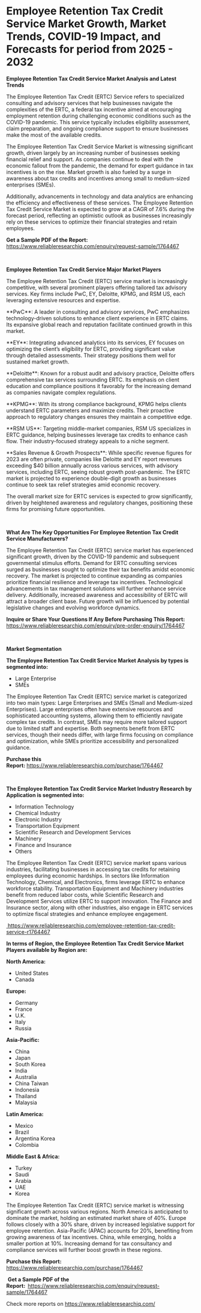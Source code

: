 <p><h1>Employee Retention Tax Credit Service Market Growth, Market Trends, COVID-19 Impact, and Forecasts for period from 2025 - 2032</h1></p><p><strong>Employee Retention Tax Credit Service Market Analysis and Latest Trends</strong></p>
<p><p>The Employee Retention Tax Credit (ERTC) Service refers to specialized consulting and advisory services that help businesses navigate the complexities of the ERTC, a federal tax incentive aimed at encouraging employment retention during challenging economic conditions such as the COVID-19 pandemic. This service typically includes eligibility assessment, claim preparation, and ongoing compliance support to ensure businesses make the most of the available credits.</p><p>The Employee Retention Tax Credit Service Market is witnessing significant growth, driven largely by an increasing number of businesses seeking financial relief and support. As companies continue to deal with the economic fallout from the pandemic, the demand for expert guidance in tax incentives is on the rise. Market growth is also fueled by a surge in awareness about tax credits and incentives among small to medium-sized enterprises (SMEs).</p><p>Additionally, advancements in technology and data analytics are enhancing the efficiency and effectiveness of these services. The Employee Retention Tax Credit Service Market is expected to grow at a CAGR of 7.6% during the forecast period, reflecting an optimistic outlook as businesses increasingly rely on these services to optimize their financial strategies and retain employees.</p></p>
<p><strong>Get a Sample PDF of the Report:&nbsp;</strong> <a href="https://www.reliableresearchiq.com/enquiry/request-sample/1764467?utm_campaign=3202&utm_medium=2&utm_source=Github&utm_content=ia&utm_term=11032025&utm_id=employee-retention-tax-credit-service">https://www.reliableresearchiq.com/enquiry/request-sample/1764467</a></p>
<p>&nbsp;</p>
<p><strong>Employee Retention Tax Credit Service Major Market Players</strong></p>
<p><p>The Employee Retention Tax Credit (ERTC) service market is increasingly competitive, with several prominent players offering tailored tax advisory services. Key firms include PwC, EY, Deloitte, KPMG, and RSM US, each leveraging extensive resources and expertise.</p><p>**PwC**: A leader in consulting and advisory services, PwC emphasizes technology-driven solutions to enhance client experience in ERTC claims. Its expansive global reach and reputation facilitate continued growth in this market.</p><p>**EY**: Integrating advanced analytics into its services, EY focuses on optimizing the client’s eligibility for ERTC, providing significant value through detailed assessments. Their strategy positions them well for sustained market growth.</p><p>**Deloitte**: Known for a robust audit and advisory practice, Deloitte offers comprehensive tax services surrounding ERTC. Its emphasis on client education and compliance positions it favorably for the increasing demand as companies navigate complex regulations.</p><p>**KPMG**: With its strong compliance background, KPMG helps clients understand ERTC parameters and maximize credits. Their proactive approach to regulatory changes ensures they maintain a competitive edge.</p><p>**RSM US**: Targeting middle-market companies, RSM US specializes in ERTC guidance, helping businesses leverage tax credits to enhance cash flow. Their industry-focused strategy appeals to a niche segment.</p><p>**Sales Revenue & Growth Prospects**: While specific revenue figures for 2023 are often private, companies like Deloitte and EY report revenues exceeding $40 billion annually across various services, with advisory services, including ERTC, seeing robust growth post-pandemic. The ERTC market is projected to experience double-digit growth as businesses continue to seek tax relief strategies amid economic recovery.</p><p>The overall market size for ERTC services is expected to grow significantly, driven by heightened awareness and regulatory changes, positioning these firms for promising future opportunities.</p></p>
<p>&nbsp;</p>
<p><strong>What Are The Key Opportunities For Employee Retention Tax Credit Service Manufacturers?</strong></p>
<p><p>The Employee Retention Tax Credit (ERTC) service market has experienced significant growth, driven by the COVID-19 pandemic and subsequent governmental stimulus efforts. Demand for ERTC consulting services surged as businesses sought to optimize their tax benefits amidst economic recovery. The market is projected to continue expanding as companies prioritize financial resilience and leverage tax incentives. Technological advancements in tax management solutions will further enhance service delivery. Additionally, increased awareness and accessibility of ERTC will attract a broader client base. Future growth will be influenced by potential legislative changes and evolving workforce dynamics.</p></p>
<p><strong>Inquire or Share Your Questions If Any Before Purchasing This Report:</strong> <a href="https://www.reliableresearchiq.com/enquiry/pre-order-enquiry/1764467?utm_campaign=3202&utm_medium=2&utm_source=Github&utm_content=ia&utm_term=11032025&utm_id=employee-retention-tax-credit-service">https://www.reliableresearchiq.com/enquiry/pre-order-enquiry/1764467</a></p>
<p>&nbsp;</p>
<p><strong>Market Segmentation</strong></p>
<p><strong>The Employee Retention Tax Credit Service Market Analysis by types is segmented into:</strong></p>
<p><ul><li>Large Enterprise</li><li>SMEs</li></ul></p>
<p><p>The Employee Retention Tax Credit (ERTC) service market is categorized into two main types: Large Enterprises and SMEs (Small and Medium-sized Enterprises). Large enterprises often have extensive resources and sophisticated accounting systems, allowing them to efficiently navigate complex tax credits. In contrast, SMEs may require more tailored support due to limited staff and expertise. Both segments benefit from ERTC services, though their needs differ, with large firms focusing on compliance and optimization, while SMEs prioritize accessibility and personalized guidance.</p></p>
<p><strong>Purchase this Report:&nbsp;</strong><a href="https://www.reliableresearchiq.com/purchase/1764467?utm_campaign=3202&utm_medium=2&utm_source=Github&utm_content=ia&utm_term=11032025&utm_id=employee-retention-tax-credit-service">https://www.reliableresearchiq.com/purchase/1764467</a></p>
<p>&nbsp;</p>
<p><strong>The Employee Retention Tax Credit Service Market Industry Research by Application is segmented into:</strong></p>
<p><ul><li>Information Technology</li><li>Chemical Industry</li><li>Electronic Industry</li><li>Transportation Equipment</li><li>Scientific Research and Development Services</li><li>Machinery</li><li>Finance and Insurance</li><li>Others</li></ul></p>
<p><p>The Employee Retention Tax Credit (ERTC) service market spans various industries, facilitating businesses in accessing tax credits for retaining employees during economic hardships. In sectors like Information Technology, Chemical, and Electronics, firms leverage ERTC to enhance workforce stability. Transportation Equipment and Machinery industries benefit from reduced labor costs, while Scientific Research and Development Services utilize ERTC to support innovation. The Finance and Insurance sector, along with other industries, also engage in ERTC services to optimize fiscal strategies and enhance employee engagement.</p></p>
<p><a href="https://www.reliableresearchiq.com/employee-retention-tax-credit-service-r1764467?utm_campaign=3202&utm_medium=2&utm_source=Github&utm_content=ia&utm_term=11032025&utm_id=employee-retention-tax-credit-service">&nbsp;https://www.reliableresearchiq.com/employee-retention-tax-credit-service-r1764467</a></p>
<p><strong>In terms of Region, the Employee Retention Tax Credit Service Market Players available by Region are:</strong></p>
<p>
    <p> <strong> North America: </strong>
        <ul>
            <li>United States</li>
            <li>Canada</li>
        </ul>
        </p> 
    <p> <strong> Europe: </strong>
        <ul>
            <li>Germany</li>
            <li>France</li>
            <li>U.K.</li>
            <li>Italy</li>
            <li>Russia</li>
        </ul>
        </p> 
    <p> <strong> Asia-Pacific: </strong>
        <ul>
            <li>China</li>
            <li>Japan</li>
            <li>South Korea</li>
            <li>India</li>
            <li>Australia</li>
            <li>China Taiwan</li>
            <li>Indonesia</li>
            <li>Thailand</li>
            <li>Malaysia</li>
        </ul>
        </p> 
    <p> <strong> Latin America: </strong>
        <ul>
            <li>Mexico</li>
            <li>Brazil</li>
            <li>Argentina Korea</li>
            <li>Colombia</li>
        </ul>
        </p> 
    <p> <strong> Middle East & Africa: </strong>
        <ul>
            <li>Turkey</li>
            <li>Saudi</li>
            <li>Arabia</li>
            <li>UAE</li>
            <li>Korea</li>
        </ul>
    </p>
    </p>
<p><p>The Employee Retention Tax Credit (ERTC) service market is witnessing significant growth across various regions. North America is anticipated to dominate the market, holding an estimated market share of 40%. Europe follows closely with a 30% share, driven by increased legislative support for employee retention. Asia-Pacific (APAC) accounts for 20%, benefiting from growing awareness of tax incentives. China, while emerging, holds a smaller portion at 10%. Increasing demand for tax consultancy and compliance services will further boost growth in these regions.</p></p>
<p><strong>Purchase this Report: </strong><a href="https://www.reliableresearchiq.com/purchase/1764467?utm_campaign=3202&utm_medium=2&utm_source=Github&utm_content=ia&utm_term=11032025&utm_id=employee-retention-tax-credit-service">https://www.reliableresearchiq.com/purchase/1764467</a></p>
<p>&nbsp;<strong>Get a Sample PDF of the Report:&nbsp;&nbsp;</strong><a href="https://www.reliableresearchiq.com/enquiry/request-sample/1764467?utm_campaign=3202&utm_medium=2&utm_source=Github&utm_content=ia&utm_term=11032025&utm_id=employee-retention-tax-credit-service">https://www.reliableresearchiq.com/enquiry/request-sample/1764467</a></p>
<p><strong></strong></p>
<p>Check more reports on <a href="https://www.reliableresearchiq.com/?utm_campaign=3202&utm_medium=2&utm_source=Github&utm_content=ia&utm_term=11032025&utm_id=employee-retention-tax-credit-service">https://www.reliableresearchiq.com/</a></p>